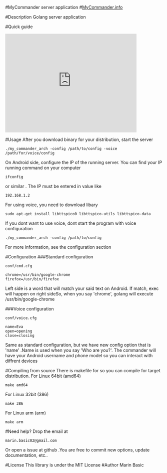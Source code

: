 #MyCommander server application
#[MyCommander.info](http://mycommander.info/)

#Description
Golang server application

#Quick guide

<iframe width="420" height="315" src="https://www.youtube.com/embed/aghFNLroKbA" frameborder="0" allowfullscreen></iframe>


#Usage
After you download binary for your distribution, start the server

    ./my_commander_arch -config /path/to/config -voice /path/for/voice/config

On Android side, configure the IP of the running server. You can find your IP running
command on your computer

    ifconfig
or similar
. The IP must be entered in value like

    192.168.1.2

For using voice, you need to download libary

    sudo apt-get install libttspico0 libttspico-utils libttspico-data
If you dont want to use voice, dont start the program with voice configuration

    ./my_commander_arch -config /path/to/config
For more information, see the configuration section

#Configuration
###Standard configuration
    
    conf/cmd.cfg
    
    chrome=/usr/bin/google-chrome
    firefox=/usr/bin/firefox
Left side is a word that will match your said text on Android. If match, exec will happen on right sideSo, when you say 'chrome', golang will execute /usr/bin/google-chrome</p>
###Voice configuration

    conf/voice.cfg

    name=Eva
    open=opening
    close=closing
    
Same as standard configuration, but we have new config option that is 'name'
.Name is used when you say 'Who are you?'. The commander will have your Android username and phone model so you can interact with diffrent devices

#Compiling from source
There is makefile for so you can compile for target distribution.
For Linux 64bit (amd64)

    make amd64
For Linux 32bit (386)
    
    make 386
For Linux arm (arm)

    make arm

#Need help?
Drop the email at

    marin.basic02@gmail.com
Or open a issue at github
.You are free to commit new options, update documentation, etc..

#License
This library is under the MIT License
#Author
Marin Basic 
